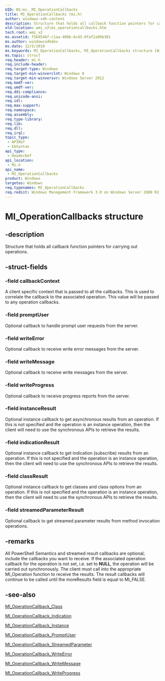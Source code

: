 ```yaml
---
UID: NS:mi._MI_OperationCallbacks
title: MI_OperationCallbacks (mi.h)
author: windows-sdk-content
description: Structure that holds all callback function pointers for carrying out operations.
old-location: wmi_v2\mi_operationcallbacks.htm
tech.root: wmi_v2
ms.assetid: f56954bf-c1aa-408b-bc45-0faf2a99b381
ms.author: windowssdkdev
ms.date: 12/5/2018
ms.keywords: MI_OperationCallbacks, MI_OperationCallbacks structure [Windows Management Infrastructure (MI)], mi/MI_OperationCallbacks, wmi._mi_operationcallbacks, wmi_v2.mi_operationcallbacks
ms.topic: struct
req.header: mi.h
req.include-header: 
req.target-type: Windows
req.target-min-winverclnt: Windows 8
req.target-min-winversvr: Windows Server 2012
req.kmdf-ver: 
req.umdf-ver: 
req.ddi-compliance: 
req.unicode-ansi: 
req.idl: 
req.max-support: 
req.namespace: 
req.assembly: 
req.type-library: 
req.lib: 
req.dll: 
req.irql: 
topic_type:
 - APIRef
 - kbSyntax
api_type:
 - HeaderDef
api_location:
 - Mi.h
api_name:
 - MI_OperationCallbacks
product: Windows
targetos: Windows
req.typenames: MI_OperationCallbacks
req.redist: Windows Management Framework 3.0 on Windows Server 2008 R2 with SP1, Windows 7 with SP1, and Windows Server 2008 with SP2
---
```


# MI_OperationCallbacks structure


## -description


Structure that holds all callback function pointers for carrying out operations.


## -struct-fields




### -field callbackContext

A client specific context that is passed to all the callbacks. This is used to correlate the callback to the associated operation. This value will be passed to any operation callbacks.


### -field promptUser

Optional callback to handle prompt user requests from the server.


### -field writeError

Optional callback to receive write error messages from the server.


### -field writeMessage

Optional callback to receive write messages from the server.


### -field writeProgress

Optional callback to receive progress reports from the server.


### -field instanceResult

Optional instance callback to get asynchronous results from an operation.  If this is not specified and the operation is an instance operation, then the client will need to use the synchronous APIs to retrieve the results.


### -field indicationResult

Optional instance callback to get indication (subscribe) results from an operation.  If this is not specified and the operation is an instance operation, then the client will need to use the synchronous APIs to retrieve the results.


### -field classResult

Optional instance callback to get classes and class options from an operation.  If this is not specified and the operation is an instance operation, then the client will need to use the synchronous APIs to retrieve the results.


### -field streamedParameterResult

Optional callback to get streamed parameter results from method invocation operations.


## -remarks



All PowerShell Semantics and streamed result callbacks are optional;  include the callbacks 
 you want to receive. If the associated operation callback for the operation
is not set, i.e. set to <b>NULL</b>, the operation will be carried out synchronously. The client must call into the appropriate MI_Operation function to receive the results. The result callbacks will continue to be called until the moreResults field is equal to MI_FALSE.




## -see-also




<a href="https://msdn.microsoft.com/5CC9464F-1F50-405C-955E-F4CD18837CEC">MI_OperationCallback_Class</a>



<a href="https://msdn.microsoft.com/737532E8-498A-4256-AFC9-0E91183BD9F6">MI_OperationCallback_Indication</a>



<a href="https://msdn.microsoft.com/DE36AC5F-4F22-4E38-BB26-F1CAADDB014C">MI_OperationCallback_Instance</a>



<a href="https://msdn.microsoft.com/EF6DA690-B84F-40BA-A455-6AE745644057">MI_OperationCallback_PromptUser</a>



<a href="https://msdn.microsoft.com/BDD04E51-C168-4143-8A58-18402C7F12A0">MI_OperationCallback_StreamedParameter</a>



<a href="https://msdn.microsoft.com/B2BF45DD-4E6F-4691-B2DD-B941A636A89D">MI_OperationCallback_WriteError</a>



<a href="https://msdn.microsoft.com/2B769AAA-4FC8-4324-A0A9-DB24D41D957B">MI_OperationCallback_WriteMessage</a>



<a href="https://msdn.microsoft.com/B0AC5AB7-B635-4A95-AEBB-33B7AE633B40">MI_OperationCallback_WriteProgress</a>
 

 

